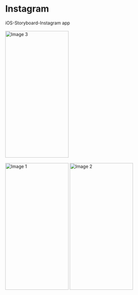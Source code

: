 # Instagram
iOS-Storyboard-Instagram app
<br><br>
<img src="https://github.com/Captain-Yellow/Instagram/assets/50849702/37ea10c8-37b9-4aba-8fc8-3fda0280edb4" width="200" height="400" alt="Image 3">
<br><br>
<img src="https://github.com/Captain-Yellow/Instagram/assets/50849702/cb99342e-eba5-4d2f-a1c2-c90700aadbe7" width="200" height="400" alt="Image 1">
<img src="https://github.com/Captain-Yellow/Instagram/assets/50849702/dfaecb66-9226-4f09-b1e9-ee174abfd62b" width="200" height="400" alt="Image 2">
